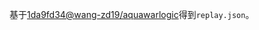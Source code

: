 ﻿基于[1da9fd34@wang-zd19/aquawarlogic](https://git.tsinghua.edu.cn/wang-zd19/aquawarlogic/commit/1da9fd349e155c3a26e2fb239f133d6b2172058f)得到`replay.json`。